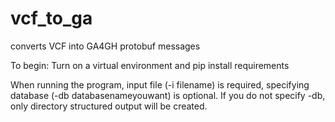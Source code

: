 # vcf_to_ga
converts VCF into GA4GH protobuf messages

To begin:
Turn on a virtual environment and pip install requirements

When running the program, input file (-i filename) is required, specifying database (-db databasenameyouwant) is optional.  If you do not specify -db, only directory structured output will be created.
